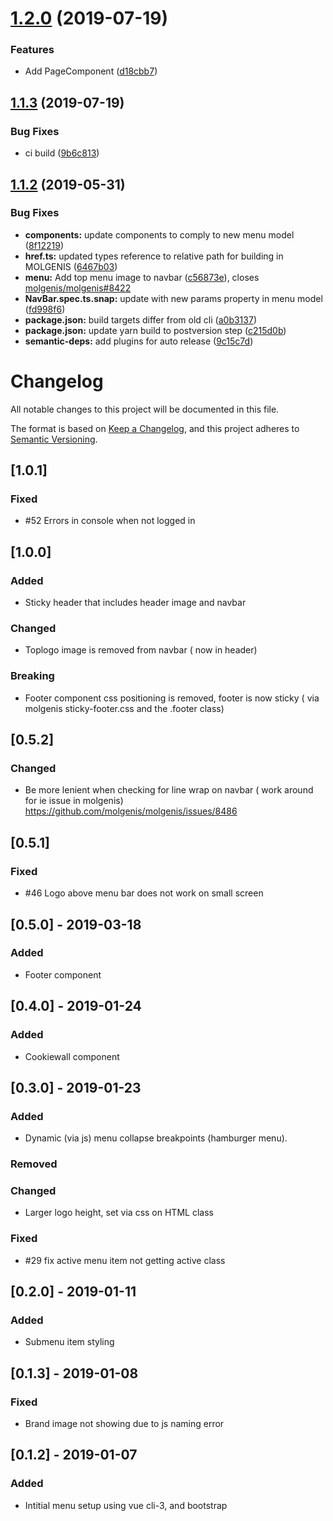 # [1.2.0](https://github.com/molgenis/molgenis-ui-context/compare/v1.1.3...v1.2.0) (2019-07-19)


### Features

* Add PageComponent ([d18cbb7](https://github.com/molgenis/molgenis-ui-context/commit/d18cbb7))

## [1.1.3](https://github.com/molgenis/molgenis-ui-context/compare/v1.1.2...v1.1.3) (2019-07-19)


### Bug Fixes

* ci build ([9b6c813](https://github.com/molgenis/molgenis-ui-context/commit/9b6c813))

## [1.1.2](https://github.com/molgenis/molgenis-ui-context/compare/v1.1.1...v1.1.2) (2019-05-31)


### Bug Fixes

* **components:** update components to comply to new menu model ([8f12219](https://github.com/molgenis/molgenis-ui-context/commit/8f12219))
* **href.ts:** updated types reference to relative path for building in MOLGENIS ([6467b03](https://github.com/molgenis/molgenis-ui-context/commit/6467b03))
* **menu:** Add top menu image to navbar ([c56873e](https://github.com/molgenis/molgenis-ui-context/commit/c56873e)), closes [molgenis/molgenis#8422](https://github.com/molgenis/molgenis/issues/8422)
* **NavBar.spec.ts.snap:** update with new params property in menu model ([fd998f6](https://github.com/molgenis/molgenis-ui-context/commit/fd998f6))
* **package.json:** build targets differ from old cli ([a0b3137](https://github.com/molgenis/molgenis-ui-context/commit/a0b3137))
* **package.json:** update yarn build to postversion step ([c215d0b](https://github.com/molgenis/molgenis-ui-context/commit/c215d0b))
* **semantic-deps:** add plugins for auto release ([9c15c7d](https://github.com/molgenis/molgenis-ui-context/commit/9c15c7d))

# Changelog
All notable changes to this project will be documented in this file.

The format is based on [Keep a Changelog](https://keepachangelog.com/en/1.0.0/),
and this project adheres to [Semantic Versioning](https://semver.org/spec/v2.0.0.html).

## [1.0.1]
### Fixed
- #52 Errors in console when not logged in

## [1.0.0]
### Added
- Sticky header that includes header image and navbar
### Changed
- Toplogo image is removed from navbar ( now in header)
### Breaking
- Footer component css positioning is removed, footer is now sticky ( via molgenis sticky-footer.css and the .footer class) 

## [0.5.2]
### Changed
- Be more lenient when checking for line wrap on navbar ( work around for ie issue in molgenis) https://github.com/molgenis/molgenis/issues/8486

## [0.5.1]
### Fixed
- #46 Logo above menu bar does not work on small screen

## [0.5.0] - 2019-03-18
### Added
- Footer component

## [0.4.0] - 2019-01-24
### Added
- Cookiewall component

## [0.3.0] - 2019-01-23
### Added
- Dynamic (via js) menu collapse breakpoints (hamburger menu).
### Removed
### Changed
- Larger logo height, set via css on HTML class
### Fixed
- #29 fix active menu item not getting active class

## [0.2.0] - 2019-01-11
### Added
- Submenu item styling

## [0.1.3] - 2019-01-08
### Fixed
- Brand image not showing due to js naming error 

## [0.1.2] - 2019-01-07
### Added
- Intitial menu setup using vue cli-3, and bootstrap

[Unreleased]: https://github.com/molgenis/molgenis-ui-context/compare/v1.0.0...HEAD
